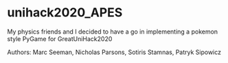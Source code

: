 # unihack2020_APES
My physics friends and I decided to have a go in implementing a pokemon style PyGame for GreatUniHack2020

Authors: Marc Seeman, Nicholas Parsons, Sotiris Stamnas, Patryk Sipowicz
